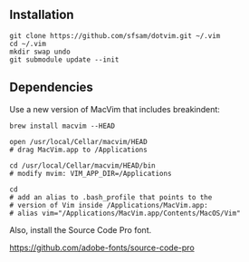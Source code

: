 ## Installation

```
git clone https://github.com/sfsam/dotvim.git ~/.vim
cd ~/.vim
mkdir swap undo
git submodule update --init
```

## Dependencies

Use a new version of MacVim that includes breakindent:

```
brew install macvim --HEAD

open /usr/local/Cellar/macvim/HEAD
# drag MacVim.app to /Applications

cd /usr/local/Cellar/macvim/HEAD/bin
# modify mvim: VIM_APP_DIR=/Applications

cd
# add an alias to .bash_profile that points to the
# version of Vim inside /Applications/MacVim.app:
# alias vim="/Applications/MacVim.app/Contents/MacOS/Vim"
```

Also, install the Source Code Pro font.

https://github.com/adobe-fonts/source-code-pro

